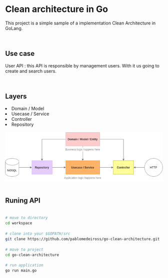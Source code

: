 # Clean architecture in Go
This project is a simple sample of a implementation Clean Architecture in GoLang.

<br/>

## Use case 
User API : this API is responsible by management users. With it us going to create and search users.

<br/>

## Layers
<li>Domain / Model</li>
<li>Usecase / Service</li>
<li>Controller</li>
<li>Repository</li>

<br/>

<img src="user-diagram.png">

<br/>
<br/>

## Runing API

```bash

# move to directory
cd workspace

# clone into your $GOPATH/src
git clone https://github.com/pablomedeiross/go-clean-architecture.git

# move to project 
cd go-clean-architecture

# run application
go run main.go 

```